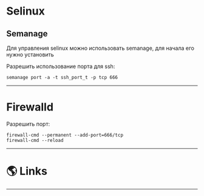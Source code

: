 # Selinux

## Semanage

Для управления selinux можно использовать semanage, для начала его нужно установить

Разрешить использование порта для ssh:

```shell
semanage port -a -t ssh_port_t -p tcp 666
```

---

# Firewalld

Разрешить порт:

```shell
firewall-cmd --permanent --add-port=666/tcp
firewall-cmd --reload
```

---

# 🌎 Links

---

